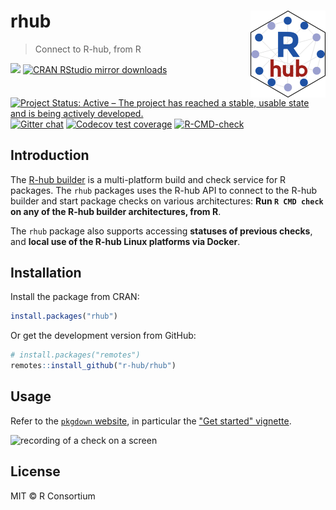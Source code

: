 # rhub <img src='man/figures/logo.png' align="right" height="138.5" />

> Connect to R-hub, from R

<!-- badges: start -->
[![](http://www.r-pkg.org/badges/version/rhub)](http://www.r-pkg.org/pkg/rhub)
[![CRAN RStudio mirror downloads](http://cranlogs.r-pkg.org/badges/rhub)](http://www.r-pkg.org/pkg/rhub)
[![Project Status: Active – The project has reached a stable, usable state and is being actively developed.](https://www.repostatus.org/badges/latest/active.svg)](https://www.repostatus.org/#active)
[![Gitter chat](https://badges.gitter.im/gitterHQ/gitter.png)](https://gitter.im/r-hub/community)
[![Codecov test coverage](https://codecov.io/gh/r-hub/rhub/branch/master/graph/badge.svg)](https://app.codecov.io/gh/r-hub/rhub?branch=master)
[![R-CMD-check](https://github.com/r-hub/rhub/actions/workflows/R-CMD-check.yaml/badge.svg)](https://github.com/r-hub/rhub/actions/workflows/R-CMD-check.yaml)
<!-- badges: end -->

## Introduction

The [R-hub builder](https://builder.r-hub.io/) is a multi-platform build and
check service for R packages. The `rhub` packages uses the R-hub API to connect to
the R-hub builder and start package checks on various architectures: 
**Run `R CMD check` on any of the R-hub builder architectures, from R**.

The `rhub` package also supports accessing **statuses of previous checks**, and 
**local use of the R-hub Linux platforms via Docker**.

## Installation

Install the package from CRAN:

```r
install.packages("rhub")
```

Or get the development version from GitHub:

```r
# install.packages("remotes")
remotes::install_github("r-hub/rhub")
```

## Usage

Refer to the [`pkgdown` website](https://r-hub.github.io/rhub/), in particular 
the ["Get started" vignette](https://r-hub.github.io/rhub/articles/rhub.html).

![recording of a check on a screen](https://r-hub.github.io/rhub/articles/figures/check-output.gif)

## License

MIT © R Consortium
